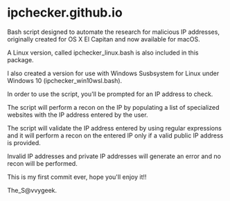 # ipchecker.github.io
Bash script designed to automate the research for malicious IP addresses, originally created for OS X El Capitan and now available for macOS.


A Linux version, called ipchecker_linux.bash is also included in this package.

I also created a version for use with Windows Susbsystem for Linux under Windows 10 (ipchecker_win10wsl.bash).

In order to use the script, you'll be prompted for an IP address to check.

The script will perform a recon on the IP by populating a list of specialized websites 
with the IP address entered by the user.

The script will validate the IP address entered by using regular expressions and 
it will perform a recon on the entered IP only if a valid public IP address is provided.

Invalid IP addresses and private IP addresses will generate an error and no recon will be performed.

This is my first commit ever, hope you'll enjoy it!!

The_S@vvygeek.
